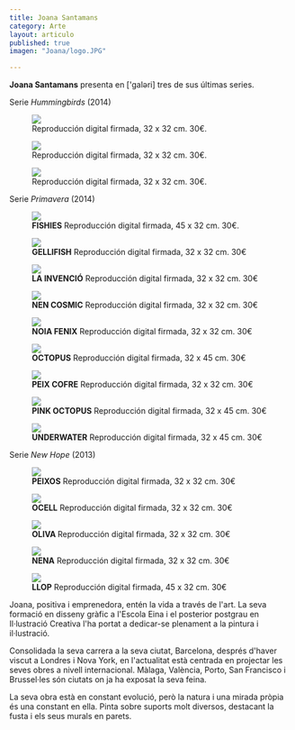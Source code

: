 ```yaml
---
title: Joana Santamans
category: Arte
layout: articulo
published: true
imagen: "Joana/logo.JPG"

---
```


**Joana Santamans** presenta en ['galəri] tres de sus últimas series. 

Serie _Hummingbirds_ (2014) 

<div class="figure-group">
<figure>
	<a href="/images/Joana/humingbird love 01.jpg"><img src="/images/Joana/humingbird love 01.jpg"></a>
	<figcaption>
	Reproducción digital firmada, 32 x 32 cm. 30€.</figcaption>
</figure>

<figure>
	<a href="/images/Joana/humingbird love 02.jpg"><img src="/images/Joana/humingbird love 02.jpg"></a>
	<figcaption>
	Reproducción digital firmada, 32 x 32 cm. 30€.</figcaption>
</figure>

<figure>
	<a href="/images/Joana/humingbird love 04.jpg"><img src="/images/Joana/humingbird love 04.jpg"></a>
	<figcaption>
  Reproducción digital firmada, 32 x 32 cm. 30€.</figcaption>
	</figcaption>
</figure>
</div>

Serie _Primavera_ (2014)

<div class="figure-group">
<figure>
	<a href="/images/Joana/fishies.jpg"><img src="/images/Joana/fishies.jpg"></a>
	<figcaption> <b>FISHIES</b>
	Reproducción digital firmada, 45 x 32 cm. 30€.</figcaption>
</figure>

<figure>
	<a href="/images/Joana/gellifish.jpg"><img src="/images/Joana/gellifish.jpg"></a>
	<figcaption><b>GELLIFISH</b>
	Reproducción digital firmada, 32 x 32 cm. 30€</figcaption>
</figure>

<figure>
	<a href="/images/Joana/lainvencion.jpg"><img src="/images/Joana/lainvencion.jpg"></a>
	<figcaption><b>LA INVENCIÓ</b>
	Reproducción digital firmada, 32 x 32 cm. 30€</figcaption>
</figure>

<figure>
	<a href="/images/Joana/nencosmic.jpg"><img src="/images/Joana/nencosmic.jpg"></a>
	<figcaption><b>NEN COSMIC</b>
	   Reproducción digital firmada, 32 x 32 cm. 30€</figcaption>
</figure>

<figure>
	<a href="/images/Joana/noia_fenix.jpg"><img src="/images/Joana/noia_fenix.jpg"></a>
	<figcaption><b>NOIA FENIX</b>
	Reproducción digital firmada, 32 x 32 cm. 30€</figcaption>
</figure>

<figure>
	<a href="/images/Joana/octopuscolor.jpg"><img src="/images/Joana/octopuscolor.jpg"></a>
	<figcaption><b>OCTOPUS</b>
	Reproducción digital firmada, 32 x 45 cm. 30€</figcaption>
</figure>

<figure>
	<a href="/images/Joana/peixcofre.jpg"><img src="/images/Joana/peixcofre.jpg"></a>
	<figcaption><b>PEIX COFRE</b>
	Reproducción digital firmada, 32 x 32 cm. 30€</figcaption>
	</figcaption>
</figure>

<figure>
	<a href="/images/Joana/pink octopus.jpg"><img src="/images/Joana/pink octopus.jpg"></a>
	<figcaption><b>PINK OCTOPUS</b>
 Reproducción digital firmada, 32 x 45 cm. 30€</figcaption>
</figure>

<figure>
	<a href="/images/Joana/underwater.jpg"><img src="/images/Joana/underwater.jpg"></a>
	<figcaption><b>UNDERWATER</b>
	Reproducción digital firmada, 32 x 45 cm. 30€</figcaption>
</figure>
</div>

Serie _New Hope_ (2013)

<div class="figure-group">
<figure>
	<a href="/images/Joana/peixos.jpg"><img src="/images/Joana/peixos.jpg"></a>
	<figcaption><b>PEIXOS</b>
	Reproducción digital firmada, 32 x 32 cm. 30€</figcaption>
</figure>
<figure>
	<a href="/images/Joana/ocell.jpg"><img src="/images/Joana/ocell.jpg"></a>
	<figcaption><b>OCELL</b>
Reproducción digital firmada, 32 x 32 cm. 30€</figcaption>
</figure>
	

<figure>
	<a href="/images/Joana/oliva.jpg"><img src="/images/Joana/oliva.jpg"></a>
	<figcaption><b>OLIVA </b>
Reproducción digital firmada, 32 x 32 cm. 30€</figcaption>
</figure>

<figure>
	<a href="/images/Joana/nena.jpg"><img src="/images/Joana/nena.jpg"></a>
	<figcaption><b>NENA</b>
Reproducción digital firmada, 32 x 32 cm. 30€</figcaption>
</figure>
	
<figure>
	<a href="/images/Joana/llop.jpg"><img src="/images/Joana/llop.jpg"></a>
	<figcaption><b>LLOP</b>
	  Reproducción digital firmada, 45 x 32 cm. 30€</figcaption>
</figure>
</div>

Joana, positiva i emprenedora, entén la vida a través de l'art. La seva formació en disseny gràfic a l'Escola Eina i el posterior postgrau en Il·lustració Creativa l'ha portat a dedicar-se plenament a la pintura i il·lustració.

Consolidada la seva carrera a la seva ciutat, Barcelona, després d'haver viscut a Londres i Nova York, en l'actualitat està centrada en projectar les seves obres a nivell internacional. Màlaga, València, Porto, San Francisco i Brussel·les són ciutats on ja ha exposat la seva feina.

La seva obra està en constant evolució, però la natura i una mirada pròpia és una constant en ella. Pinta sobre suports molt diversos, destacant la fusta i els seus murals en parets.

